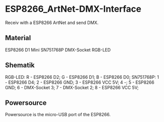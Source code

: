 # ESP8266_ArtNet-DMX-Interface
Receiv with a ESP8266 ArtNet and send DMX.

## Material
ESP8266 D1 Mini
SN751768P
DMX-Socket
RGB-LED

## Shematik
RGB-LED:
        R - ESP8266 D2;
        G - ESP8266 D1;
        B - ESP8266 D0;
SN751768P:
        1 - ESP8266 D4;
        2 - ESP8266 GND;
        3 - ESP8266 VCC 5V;
        4 -;
        5 - ESP8266 GND;
        6 - DMX-Socket 3;
        7 - DMX-Socket 2;
        8 - ESP8266 VCC 5V;

## Powersource 
Powersource is the micro-USB port of the ESP8266.
